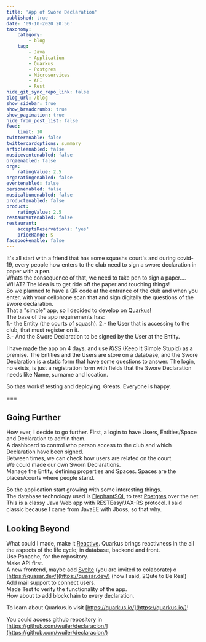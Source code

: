 ```yaml
---
title: 'App of Swore Declaration'
published: true
date: '09-10-2020 20:56'
taxonomy:
    category:
        - blog
    tag:
        - Java
        - Application
        - Quarkus
        - Postgres
        - Microservices
        - API
        - Rest
hide_git_sync_repo_link: false
blog_url: /blog
show_sidebar: true
show_breadcrumbs: true
show_pagination: true
hide_from_post_list: false
feed:
    limit: 10
twitterenable: false
twittercardoptions: summary
articleenabled: false
musiceventenabled: false
orgaenabled: false
orga:
    ratingValue: 2.5
orgaratingenabled: false
eventenabled: false
personenabled: false
musicalbumenabled: false
productenabled: false
product:
    ratingValue: 2.5
restaurantenabled: false
restaurant:
    acceptsReservations: 'yes'
    priceRange: $
facebookenable: false
---
```


It's all start with a friend that has some squashs court's and during covid-19, every people how enters to the club need to sign a swore declaration in paper with a pen.  
Whats the consequence of that, we need to take pen to sign a paper.... WHAT? The idea is to get ride off the paper and touching things!  
So we planned to have a QR code at the entrance of the club and when you enter, with your cellphone scan that and sign digitally the questions of the swore declaration.  
That a "simple" app, so I decided to develop on [Quarkus](https://quarkus.io/)!  
The base of the app requirements has:  
1.- the Entity (the courts of squash). 
2.- the User that is accessing to the club, that must register on it.  
3.- And the Swore Declaration to be signed by the User at the Entity.  
  
I have made the app on 4 days, and use _KISS_ (Keep It Simple Stupid) as a premise.  The Entities and the Users are store on a database, and the Swore Declaration is a static form that have some questions to answer. The login, no exists, is just a registration form with fields that the Swore Declaration needs like Name, surname and location.  

So thas works! testing and deploying. Greats. Everyone is happy.

===

## Going Further
How ever, I decide to go further. 
First, a login to have Users, Entities/Space and Declaration to admin them.  
A dashboard to control who person access to the club and which Declaration have been signed.   
Between times, we can check how users are related on the court.  
We could made our own Sworn Declarations.  
Manage the Entity, defining properties and Spaces. Spaces are the places/courts where people stand.  

So the application start growing with some interesting things.  
The database technology used is [ElephantSQL](https://www.elephantsql.com/) to test [Postgres](https://www.postgresql.org/) over the net.  
This is a classy Java Web app with RESTEasy/JAX-RS protocol. I said classic because I came from JavaEE with Jboss, so that why.  

## Looking Beyond  
What could I made, make it [Reactive](https://quarkus.io/guides/getting-started-reactive). Quarkus brings reactivness in the all the aspects of the life cycle; in database, backend and front.  
Use Panache, for the repository.  
Make API first.  
A new frontend, maybe add [Svelte](https://svelte.dev/) (you are invited to colaborate) o [https://quasar.dev/](https://quasar.dev/) (how I said, 2Qute to Be Real)  
Add mail support to connect users.  
Made Test to verify the functionality of the app.  
How about to add blockchain to every declaration.

To learn about Quarkus.io visit [https://quarkus.io/](https://quarkus.io/)!  

You could access github repository in <i class="fa fa-github fa-2x"></i>  [https://github.com/wuiler/declaracion/](https://github.com/wuiler/declaracion/)
